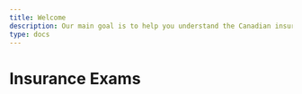 ```yaml
---
title: Welcome
description: Our main goal is to help you understand the Canadian insurance industry and prepare for certification exams efficiently.
type: docs
---
```


# Insurance Exams

